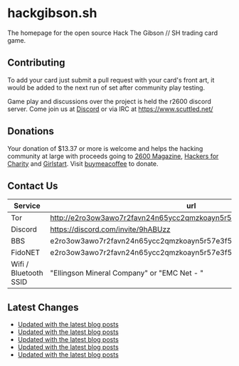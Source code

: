 # hackgibson.sh
The homepage for the open source Hack The Gibson // SH trading card game.


## Contributing

To add your card just submit a pull request with your card's front art, it would be added to the next run of set after community play testing.

Game play and discussions over the project is held the r2600 discord server. Come join us at [Discord](https://discord.com/invite/9hABUzz) or via IRC at https://www.scuttled.net/


## Donations

Your donation of $13.37 or more is welcome and helps the hacking community at large with proceeds going to [2600 Magazine](https://2600.com/), [Hackers for Charity](https://hackersforcharity.org) and [Girlstart](https://girlstart.org).  Visit [buymeacoffee](https://www.buymeacoffee.com/hackgibson.sh) to donate.


## Contact Us

Service | url
-|-
Tor | http://e2ro3ow3awo7r2favn24n65ycc2qmzkoayn5r57e3f56nvjwdcgg32ad.onion
Discord | https://discord.com/invite/9hABUzz
BBS | e2ro3ow3awo7r2favn24n65ycc2qmzkoayn5r57e3f56nvjwdcgg32ad.onion:23
FidoNET | e2ro3ow3awo7r2favn24n65ycc2qmzkoayn5r57e3f56nvjwdcgg32ad.onion:24554
Wifi / Bluetooth SSID | "Ellingson Mineral Company" or "EMC Net - <fidonet address>"

## Latest Changes
<!-- BLOG-POST-LIST:START -->
- [Updated with the latest blog posts](https://github.com/DFW2600/hackgibson.sh/commit/a0e9c3c88384702da06f6ded08b08df610df84ba)
- [Updated with the latest blog posts](https://github.com/DFW2600/hackgibson.sh/commit/d05e4bce74bbe672a210278d4da69ed2bae4f474)
- [Updated with the latest blog posts](https://github.com/DFW2600/hackgibson.sh/commit/18d5113106941c2ed539ed766d9b6e7ad33e196a)
- [Updated with the latest blog posts](https://github.com/DFW2600/hackgibson.sh/commit/096472ba6222da43f17d34b4b57b559ba6b575c5)
- [Updated with the latest blog posts](https://github.com/DFW2600/hackgibson.sh/commit/51b14c9773868813f0cf4c3e62036427db182b84)
<!-- BLOG-POST-LIST:END -->
